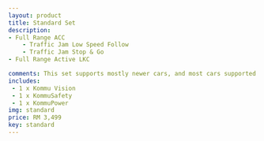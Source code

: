 ```yaml
---
layout: product
title: Standard Set
description: 
- Full Range ACC
    - Traffic Jam Low Speed Follow
    - Traffic Jam Stop & Go
- Full Range Active LKC

comments: This set supports mostly newer cars, and most cars supported by the set unlocks full-range ACC & LKAS, while Stop-N-Go implementation is still in development. 
includes: 
 - 1 x Kommu Vision 
 - 1 x KommuSafety
 - 1 x KommuPower
img: standard
price: RM 3,499
key: standard
---
```


